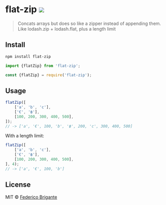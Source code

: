 # flat-zip [![][badge-gzip]][link-bundlephobia]

[badge-gzip]: https://img.shields.io/bundlephobia/minzip/flat-zip.svg?label=gzipped
[link-bundlephobia]: https://bundlephobia.com/result?p=flat-zip

> Concats arrays but does so like a zipper instead of appending them. Like lodash.zip + lodash.flat, plus a length limit

## Install

```sh
npm install flat-zip
```

```js
import {flatZip} from 'flat-zip';
```

```js
const {flatZip} = require('flat-zip');
```

## Usage

```js
flatZip([
	['a', 'b', 'c'],
	['€', '฿'],
	[100, 200, 300, 400, 500],
]);
// -> ['a', '€', 100, 'b', '฿', 200, 'c', 300, 400, 500]
```
With a length limit:
```js
flatZip([
	['a', 'b', 'c'],
	['€', '฿'],
	[100, 200, 300, 400, 500],
], 4);
// -> ['a', '€', 100, 'b']
```

## License

MIT © [Federico Brigante](https://bfred.it)
